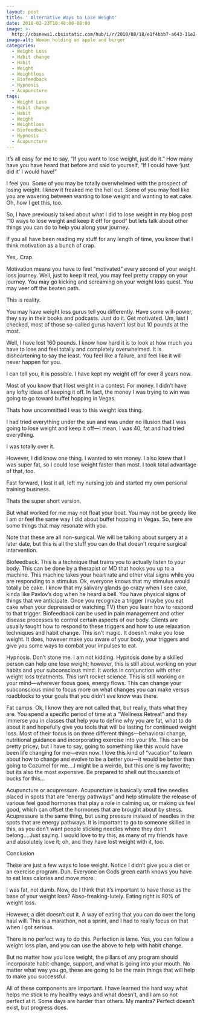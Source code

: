 ```yaml
---
layout: post
title: ' Alternative Ways to Lose Weight'
date: 2018-02-23T10:48:00-08:00
image: >-
  http://cbsnews1.cbsistatic.com/hub/i/r/2010/08/18/e1f4bbb7-a643-11e2-a3f0-029118418759/resize/620x465/7da32b66ace370230db0322e0a8d9cd0/intro_1.jpg
image-alt: Woman holding an apple and burger
categories:
  - Weight Loss
  - Habit change
  - Habit
  - Weight
  - Weightloss
  - Biofeedback
  - Hypnosis
  - Acupuncture
tags:
  - Weight Loss
  - Habit change
  - Habit
  - Weight
  - Weightloss
  - Biofeedback
  - Hypnosis
  - Acupuncture
---
```

It’s all easy for me to say, “If you want to lose weight, just do it.”  How many have you have heard that before and said to yourself, “If I could have ‘just did it’ I would have!”  



I feel you.  Some of you may be totally overwhelmed with the prospect of losing weight.  I know it freaked me the hell out.  Some of you may feel like you are wavering between wanting to lose weight and wanting to eat cake.  Oh, how I get this, too.



So, I have previously talked about what I did to lose weight in my blog post “10 ways to lose weight and keep it off for good” but lets talk about other things you can do to help you along your journey.  



If you all have been reading my stuff for any length of time, you know that I think motivation as a bunch of crap. 



Yes,. Crap.



Motivation means you have to feel “motivated” every second of your weight loss journey.  Well, just to keep it real, you may feel pretty crappy on your journey.  You may go kicking and screaming on your weight loss quest.  You may veer off the beaten path.  



This is reality.  



You may have weight loss gurus tell you differently.  Have some will-power, they say in their books and podcasts.  Just do it.  Get motivated.  Um, last I checked, most of those so-called gurus haven’t lost but 10 pounds at the most.  



Well, I have lost 160 pounds.  I know how hard it is to look at how much you have to lose and feel totally and completely overwhelmed.  It is disheartening to say the least.  You feel like a failure, and feel like it will never happen for you.



I can tell you, it is possible.  I have kept my weight off for over 8 years now.  



Most of you know that I lost weight in a contest.  For money.  I didn’t have any lofty ideas of keeping it off.  In fact, the money I was trying to win was going to go toward buffet hopping in Vegas.  



Thats how uncommitted I was to this weight loss thing. 



I had tried everything under the sun and was under no illusion that I was going to lose weight and keep it off—I mean, I was 40, fat and had tried everything.  



I was totally over it.



However, I did know one thing. I wanted to win money. I also knew that I was super fat, so I could lose weight faster than most.  I took total advantage of that, too.



Fast forward, I lost it all, left my nursing job and started my own personal training business. 



Thats the super short version.  



But what worked for me may not float your boat. You may not be greedy like I am or feel the same way I did about buffet hopping in Vegas.  So, here are some things that may resonate with you. 



Note that these are all non-surgical. We will be talking about surgery at a later date, but this is all the stuff you can do that doesn’t require surgical intervention.



Biofeedback.  This is a technique that trains you to actually listen to your body.  This can be done by a therapist or MD that hooks you up to a machine. This machine takes your heart rate and other vital signs while you are responding to a stimulus. Ok, everyone knows that my stimulus would totally be cake. I know that my salivary glands go crazy when I see cake, kinda like Pavlov’s dog when he heard a bell. You have physical signs of things that we anticipate.  Once you recognize a trigger (maybe you eat cake when your depressed or watching TV) then you learn how to respond to that trigger.  Biofeedback can be used in pain management and other disease processes to control certain aspects of our body.  Clients are usually taught how to respond to these triggers and how to use relaxation techniques and habit change.  This isn’t magic.  It doesn’t make you lose weight.  It does, however make you aware of your body, your triggers and give you some ways to combat your impulses to eat.



Hypnosis. Don’t stone me.  I am not kidding.  Hypnosis done by a skilled person can help one lose weight; however, this is still about working on your habits and your subconscious mind.  It works in conjunction with other weight loss treatments. This isn’t rocket science.  This is still working on your mind—wherever focus goes, energy flows.  This can change your subconscious mind to focus more on what changes you can make versus roadblocks to your goals that you didn’t eve know was there.



Fat camps. Ok, I know they are not called that, but really, thats what they are.  You spend a specific period of time at a “Wellness Retreat” and they immerse you in classes that help you to define why you are fat, what to do about it and hopefully give you tools that will be lasting for continued weight loss. Most of their focus is on three different things—behavioral change, nutritional guidance and incorporating exercise into your life.  This can be pretty pricey, but I have to say, going to something like this would have been life changing for me—even now.  I love this kind of “vacation” to learn about how to change and evolve to be a better you—it would be better than going to Cozumel for me….I might be a weirdo, but this one is my favorite; but its also the most expensive.  Be prepared to shell out thousands of bucks for this…



Acupuncture or acupressure. Acupuncture is basically small fine needles placed in spots that are “energy pathways” and help stimulate the release of various feel good hormones that play a role in calming us, or making us feel good, which can offset the hormones that are brought about by stress.  Acupressure is the same thing, but using pressure instead of needles in the spots that are energy pathways.  It is important to go to someone skilled in this, as you don’t want people sticking needles where they don’t belong….Just saying. I would love to try this, as many of my friends have and absolutely love it; oh, and they have lost weight with it, too.  



Conclusion 





These are just a few ways to lose weight.  Notice I didn’t give you a diet or an exercise program.  Duh.  Everyone on Gods green earth knows you have to eat less calories and move more.  



I was fat, not dumb.  Now, do I think that it’s important to have those as the base of your weight loss?  Abso-freaking-lutely.  Eating right is 80% of weight loss.  



However, a diet doesn’t cut it.  A way of eating that you can do over the long haul will.  This is a marathon, not a sprint, and I had to really focus on that when I got serious.  



There is no perfect way to do this.  Perfection is lame. Yes, you can follow a weight loss plan, and you can use the above to help with habit change.  



But no matter how you lose weight, the pillars of any program should incorporate habit-change, support, and what is going into your mouth.  No matter what way  you go, these are going to be the main things that will help to make you successful.  



All of these components are important.  I have learned the hard way what helps me stick to my healthy ways and what doesn’t, and I am so not perfect at it.  Some days are harder than others.  My mantra?  Perfect doesn’t exist, but progress does.
